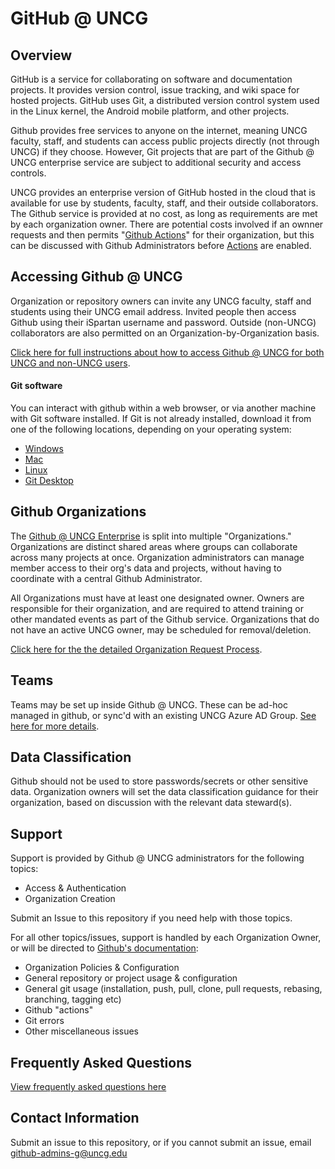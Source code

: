 # GitHub @ UNCG

## Overview

GitHub is a service for collaborating on software and documentation projects. It provides version control, issue tracking, and wiki space for hosted projects. GitHub uses Git, a distributed version control system used in the Linux kernel, the Android mobile platform, and other projects.

Github provides free services to anyone on the internet, meaning UNCG faculty, staff, and students can access public projects directly (not through UNCG) if they choose. However, Git projects that are part of the Github @ UNCG enterprise service are subject to additional security and access controls.

UNCG provides an enterprise version of GitHub hosted in the cloud that is available for use by students, faculty, staff, and their outside collaborators. The Github service is provided at no cost, as long as requirements are met by each organization owner. There are potential costs involved if an ownner requests and then permits "[Github Actions](Actions)" for their organization, but this can be discussed with Github Administrators before [Actions](Actions) are enabled.

## Accessing Github @ UNCG

Organization or repository owners can invite any UNCG faculty, staff and students using their UNCG email address. Invited people then access Github using their iSpartan username and password. Outside (non-UNCG) collaborators are also permitted on an Organization-by-Organization basis.

[Click here for full instructions about how to access Github @ UNCG for both UNCG and non-UNCG users](Access).

#### Git software
You can interact with github within a web browser, or via another machine with Git software installed. If Git is not already installed, download it from one of the following locations, depending on your operating system:
 - [Windows](https://git-scm.com/download/win)
 - [Mac](https://git-scm.com/download/mac)
 - [Linux](https://www.git-scm.com/download/linux)
 - [Git Desktop](https://desktop.github.com)

## Github Organizations

The [Github @ UNCG Enterprise](https://github.com/enterprises/unc-greensboro) is split into multiple "Organizations." Organizations are distinct shared areas where groups can collaborate across many projects at once. Organization administrators can manage member access to their org's data and projects, without having to coordinate with a central Github Administrator.

All Organizations must have at least one designated owner. Owners are responsible for their organization, and are required to attend training or other mandated events as part of the Github service. Organizations that do not have an active UNCG owner, may be scheduled for removal/deletion.

[Click here for the the detailed Organization Request Process](/Organizations). 

## Teams
Teams may be set up inside Github @ UNCG. These can be ad-hoc managed in github, or sync'd with an existing UNCG Azure AD Group. [See here for more details](Teams).

## Data Classification

Github should not be used to store passwords/secrets or other sensitive data. Organization owners will set the data classification guidance for their organization, based on discussion with the relevant data steward(s).

## Support

Support is provided by Github @ UNCG administrators for the following topics:
 - Access & Authentication
 - Organization Creation

Submit an Issue to this repository if you need help with those topics.

For all other topics/issues, support is handled by each Organization Owner, or will be directed to [Github's documentation](https://docs.github.com):
 - Organization Policies & Configuration
 - General repository or project usage & configuration
 - General git usage (installation, push, pull, clone, pull requests, rebasing, branching, tagging etc)
 - Github "actions"
 - Git errors
 - Other miscellaneous issues

## Frequently Asked Questions

[View frequently asked questions here](FAQ)

## Contact Information
Submit an issue to this repository, or if you cannot submit an issue, email [github-admins-g@uncg.edu](mailto:github-admins-g@uncg.edu)
